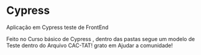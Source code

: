 # Cypress
Aplicação em Cypress teste de FrontEnd

Feito no Curso básico de Cypress , dentro das pastas segue um modelo de Teste dentro do Arquivo  CAC-TAT! grato em Ajudar a comunidade!
